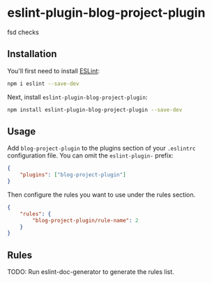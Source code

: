 # eslint-plugin-blog-project-plugin

fsd checks

## Installation

You'll first need to install [ESLint](https://eslint.org/):

```sh
npm i eslint --save-dev
```

Next, install `eslint-plugin-blog-project-plugin`:

```sh
npm install eslint-plugin-blog-project-plugin --save-dev
```

## Usage

Add `blog-project-plugin` to the plugins section of your `.eslintrc` configuration file. You can omit the `eslint-plugin-` prefix:

```json
{
    "plugins": ["blog-project-plugin"]
}
```

Then configure the rules you want to use under the rules section.

```json
{
    "rules": {
        "blog-project-plugin/rule-name": 2
    }
}
```

## Rules

<!-- begin auto-generated rules list -->

TODO: Run eslint-doc-generator to generate the rules list.

<!-- end auto-generated rules list -->
